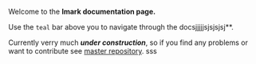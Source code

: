 Welcome to the **lmark documentation page.**

Use the `teal` bar above you to navigate through the  docsjjjjjsjsjsjsj**.

Currently verry much ***under construction***, so if you find any problems or want to contribute see [master repository](https://github.com/LukeOnuke/lmark/).
sss
